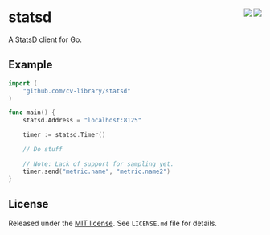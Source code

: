 # statsd <a href=https://godoc.org/github.com/cv-library/statsd><img align=right src=https://godoc.org/github.com/cv-library/statsd?status.svg></a><a href=https://travis-ci.org/cv-library/statsd><img align=right src=https://api.travis-ci.org/cv-library/statsd.svg></a>

A [StatsD](https://github.com/etsy/statsd) client for Go.

## Example

``` go
import (
    "github.com/cv-library/statsd"
)

func main() {
    statsd.Address = "localhost:8125"

    timer := statsd.Timer()

    // Do stuff

    // Note: Lack of support for sampling yet.
    timer.send("metric.name", "metric.name2")
}
```

## License

Released under the [MIT license](http://www.opensource.org/licenses/mit-license.php). See `LICENSE.md` file for details.
